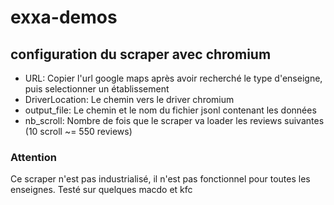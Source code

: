 # exxa-demos
    
## configuration du scraper avec chromium
 - URL: Copier l'url google maps après avoir recherché le type d'enseigne, puis selectionner un établissement
 - DriverLocation: Le chemin vers le driver chromium
 - output_file: Le chemin et le nom du fichier jsonl contenant les données
 - nb_scroll: Nombre de fois que le scraper va loader les reviews suivantes (10 scroll ~= 550 reviews)

### Attention
Ce scraper n'est pas industrialisé, il n'est pas fonctionnel pour toutes les enseignes.
Testé sur quelques macdo et kfc
    
